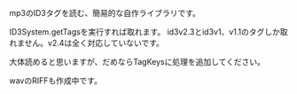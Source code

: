 mp3のID3タグを読む、簡易的な自作ライブラリです。

ID3System.getTagsを実行すれば取れます。
id3v2.3とid3v1、v1.1のタグしか取れません。v2.4は全く対応していないです。

大体読めると思いますが、だめならTagKeysに処理を追加してください。

wavのRIFFも作成中です。

